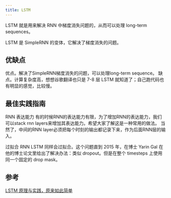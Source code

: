 ```yaml
---
title: LSTM
---
```


LSTM 就是用来解决 RNN 中梯度消失问题的，从而可以处理 long-term sequences。

LSTM 是 SimpleRNN 的变体，它解决了梯度消失的问题。

## 优缺点

优点。解决了SimpleRNN梯度消失的问题，可以处理long-term sequence。
缺点。计算复杂度高，想想谷歌翻译也只是 7-8 层 LSTM 就知道了；自己跑代码也有明显的感觉，比较慢。

## 最佳实践指南

 RNN 表达能力
有的时候RNN的表达能力有限，为了增加RNN的表达能力，我们可以stack rnn layers来增加其表达能力。希望大家了解这是一种常用的做法。 当然了，中间的RNN layer必须把每个时刻的输出都记录下来，作为后面RNN层的输入。

过拟合
RNN LSTM 同样会过拟合。这个问题直到 2015 年，在博士 Yarin Gal 在他的博士论文里给出了解决办法：类似 dropout。但是在整个 timesteps 上使用同一个固定的 drop mask。






## 参考

[LSTM 原理与实践，原来如此简单](https://zhuanlan.zhihu.com/p/51870057)